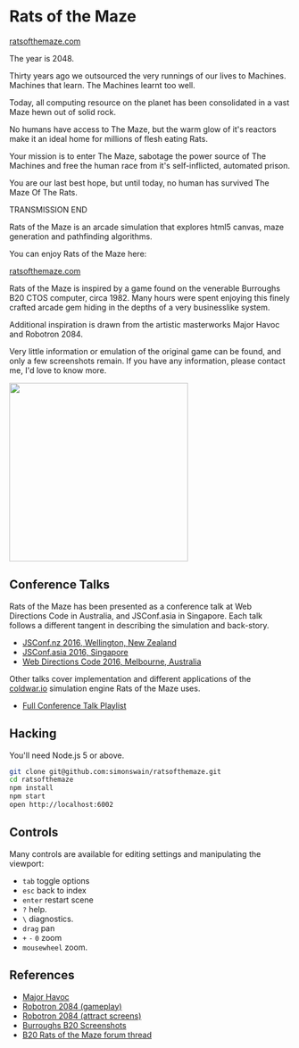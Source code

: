 # Rats of the Maze

[ratsofthemaze.com](https://ratsofthemaze.com)

The year is 2048.

Thirty years ago we outsourced the very runnings of our lives to Machines. Machines that learn. The Machines learnt too well.

Today, all computing resource on the planet has been consolidated in a vast Maze hewn out of solid rock.

No humans have access to The Maze, but the warm glow of it's reactors make it an ideal home for millions of flesh eating Rats.

Your mission is to enter The Maze, sabotage the power source of The Machines and free the human race from it's self-inflicted, automated prison.

You are our last best hope, but until today, no human has survived The Maze Of The Rats.

TRANSMISSION END

Rats of the Maze is an arcade simulation that explores html5 canvas, maze generation and pathfinding algorithms.

You can enjoy Rats of the Maze here:

[ratsofthemaze.com](https://ratsofthemaze.com)

Rats of the Maze is inspired by a game found on the venerable Burroughs B20 CTOS computer, circa 1982. Many hours were spent enjoying this finely crafted arcade gem hiding in the depths of a very businesslike system.

Additional inspiration is drawn from the artistic masterworks Major Havoc and Robotron 2084.

Very little information or emulation of the original game can be found, and only a few screenshots remain. If you have any information, please contact me, I'd love to know more.

<img src="https://i.imgur.com/Y2z4PWC.jpg" width="320">

## Conference Talks

Rats of the Maze has been presented as a conference talk at Web Directions Code in Australia, and JSConf.asia in Singapore. Each talk follows a different tangent in describing the simulation and back-story.

* [JSConf.nz 2016, Wellington, New Zealand](https://www.youtube.com/watch?v=0bvNxRIQn_4&list=PLyQxsMpCC-uKSLgur-Yocgu2wgzGpKxlo)
* [JSConf.asia 2016, Singapore](https://www.youtube.com/watch?v=-IvDnvtJ93s&t=491s&index=1&list=PLyQxsMpCC-uKSLgur-Yocgu2wgzGpKxlo)
* [Web Directions Code 2016, Melbourne, Australia](https://www.youtube.com/watch?v=44Gsb4AqUh0&t=13s&index=5&list=PLyQxsMpCC-uKSLgur-Yocgu2wgzGpKxlo)


Other talks cover implementation and different applications of the [coldwar.io](coldwar.io) simulation engine Rats of the Maze uses.

* [Full Conference Talk Playlist](https://www.youtube.com/playlist?list=PLyQxsMpCC-uKSLgur-Yocgu2wgzGpKxlo)

## Hacking

You'll need Node.js 5 or above.

```bash
git clone git@github.com:simonswain/ratsofthemaze.git
cd ratsofthemaze
npm install
npm start
open http://localhost:6002
```

## Controls

Many controls are available for editing settings and manipulating the viewport:

* `tab` toggle options
* `esc` back to index
* `enter` restart scene
* `?` help.
* `\` diagnostics.
* `drag` pan
* `+` `-` `0` zoom
* `mousewheel` zoom.

## References

* [Major Havoc](https://www.youtube.com/watch?v=rbq1LE9MJc0)
* [Robotron 2084 (gameplay)](https://www.youtube.com/watch?v=T9kXKzYorFo)
* [Robotron 2084 (attract screens)](https://www.youtube.com/watch?v=l800GL6NQPY)
* [Burroughs B20 Screenshots](http://bitsavers.informatik.uni-stuttgart.de/pdf/convergent/ngen/screenshots)
* [B20 Rats of the Maze forum thread](https://groups.google.com/forum/#!topic/comp.sys.unisys/0Up9DnCHDh4)
